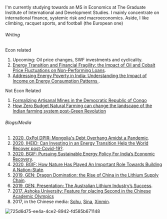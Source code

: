 I'm currently studying towards an MS in Economics at The Graduate Institute of International and Development Studies. I mainly concentrate on international finance, systemic risk and macroeconomics. Aside, I like climbing, racquet sports, and football (the European one)

###### Writing  

Econ related 

1. Upcoming: Oil price changes, SWF investments and cyclicality.
2. [Energy Transition and Financial Fragility: the Impact of Oil and Cobalt Price Fluctuations on Non-Performing Loans](https://papers.ssrn.com/sol3/papers.cfm?abstract_id=3878335).
3. [Addressing Energy Poverty in India: Understanding the Impact of Income on Energy Consumption Patterns ](https://www.researchgate.net/publication/335432641_Addressing_Energy_Poverty_in_India_Understanding_the_Impact_of_Income_on_Energy_Consumption_Patterns).

Not Econ Related

1. [Formalizing Artisanal Mines in the Democratic Republic of Congo](https://www.researchgate.net/publication/338423045_Formalising_Artisanal_Mines_in_the_Democratic_Republic_of_Congo)
2. [How Zero Budget Natural Farming can change the landscape of the Indian farming system post-Green Revolution](https://www.researchgate.net/publication/333210720_How_Zero_Budget_Natural_Farming_can_change_the_landscape_of_the_Indian_farming_system_post-Green_Revolution) 

###### Blogs/Media

1. [2020, OxPol DPIR: Mongolia's Debt Overhang Amidst a Pandemic](https://blog.politics.ox.ac.uk/mongolias-debt-overhang-amidst-a-pandemic/). 
2. [2020, IHEID: Can Investing in an Energy Transition Help the World Recover post-Covid-19?](https://www.graduateinstitute.ch/communications/news/can-investing-energy-transition-help-world-recover-post-covid-19). 
3. [2020, BGIF: Pursuing Sustainable Energy Policy For India’s Economic Recovery](http://bhajanfoundation.org/knowledge/greening-indias-growth/).
4. [2020, BGIF: How Nature Has Played An Important Role Towards Building A Nation-State](http://bhajanfoundation.org/knowledge/nature-and-nation/).
5. [2019, GEN: Dragon Domination: the Rise of China in the Lithium Supply Chain](http://globalextractionnetworks.com/dragon-domination-the-rise-of-china-in-lithium-supply-chain/).
6. [2019, GEN: Presentation: The Australian Lithium Industry’s Success](http://globalextractionnetworks.com/australias-lithium-industry-success/).
7. [2017, Ashoka University: Feature for placing Second in the Chinese Academic Olympics](https://www.ashoka.edu.in/static/doc_uploads/file_1515150123.pdf)
8. 2017, in the Chinese media: [Sohu](https://www.sohu.com/a/205179513_99899603), [Sina](https://k.sina.cn/article_2748597475_a3d444e3020002y1g.html?from=news&subch=onews), [Xinmin](http://wap.xinmin.cn/content/31334504.html).

![725d6d75-ee4a-4ce2-8942-fd585b671148](https://user-images.githubusercontent.com/74882954/154378272-aa7d6f15-ddfb-4d6c-8e45-fce599e45887.png)

